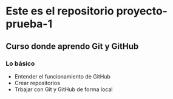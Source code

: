  # Este es el repositorio proyecto-prueba-1

 ## Curso donde aprendo Git y GitHub

 ### Lo básico
 - Entender el funcionamiento de GitHub
 - Crear repositorios
 - Trbajar con Git y GitHub de forma local
